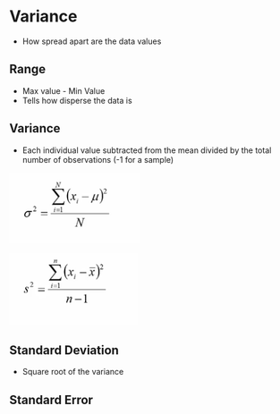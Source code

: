 # Variance

- How spread apart are the data values

## Range

- Max value - Min Value
- Tells how disperse the data is

## Variance

- Each individual value subtracted from the mean divided by the total number of observations (-1 for a sample)

![alt text](../Assets/Variance-Formula-Population.png)

![alt text](../Assets/Variance-Formula-Sample.png)

## Standard Deviation

- Square root of the variance

## Standard Error

